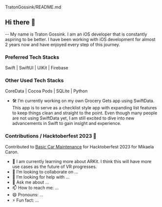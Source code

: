 TratonGossink/README.md

## Hi there 👋

-- My name is Traton Gossink. I am an iOS developer that is constantly aspiring to be better. I have been working with iOS development for almost 2 years now and have enjoyed every step of this journey. 

### Preferred Tech Stacks
 Swift | SwiftUI | UIKit | Firebase
### Other Used Tech Stacks
CoreData | Cocoa Pods | SQLite | Python

- 🛠️ I’m currently working on my own Grocery Gets app using SwiftData. This app is to serve as a checklist style app with expanding list features to keep things clean and straight to the point.  Even though many people are not using SwiftData yet, I am still excited to dive into new advancements in Swift to gain insight and experience.

### Contributions / Hacktoberfest 2023 🎃

Contributed to [Basic Car Maintenance]([url](https://github.com/mikaelacaron/Basic-Car-Maintenance)) for Hacktoberfest 2023 for Mikaela Caron.

- 🌱 I am currently learning more about ARKit. I think this will have more use cases as the future of VR progresses.
- 👯 I’m looking to collaborate on ...
- 🤔 I’m looking for help with ...
- 💬 Ask me about ...
- 📫 How to reach me: ...
- 😄 Pronouns: ...
- ⚡ Fun fact: ...

